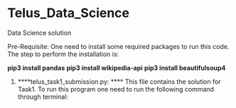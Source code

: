 # Telus_Data_Science
Data Science solution 

Pre-Requisite:
One need to install some required packages to run this code. The step to perform the installation is:

**pip3 install pandas**
**pip3 install wikipedia-api**
**pip3 install beautifulsoup4**

1. ****telus_task1_submission.py: ****  This file contains the solution for Task1. To run this program one need to run the following command through terminal:
